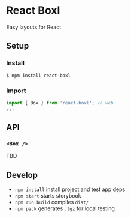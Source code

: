 # React Boxl

Easy layouts for React

## Setup

### Install
```shell
$ npm install react-boxl
```

### Import
```jsx
import { Box } from 'react-boxl'; // web
...
```

## API

### `<Box />`

TBD

## Develop

- `npm install` install project and test app deps
- `npm start` starts storybook
- `npm run build` compiles `dist/`
- `npm pack` generates `.tgz` for local testing
